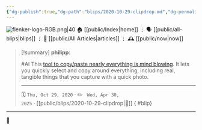 ```yaml
---
{"dg-publish":true,"dg-path":"blips/2020-10-29-clipdrop.md","dg-permalink":"2020/10/29/clipdrop/","permalink":"/2020/10/29/clipdrop/","title":"philipp @ 2020-10-29"}
---
```



<div class="transclusion internal-embed is-loaded"><div class="markdown-embed">




![flenker-logo-RGB.png|40](/img/user/attachments/flenker-logo-RGB.png)
🏠 [[public/Index\|home]]  ⋮ 🗣️ [[public/all-blips\|blips]] ⋮  📝 [[public/All Articles\|articles]]  ⋮ 🕰️ [[public/now\|now]]


</div></div>


> [!summary] **philipp**:
>
> #AI
> This [tool to copy/paste nearly everything is mind
> blowing](https://twitter.com/cyrildiagne/status/1319262984523448323). It lets you quickly select and copy around everything, including real, tangible things that you capture with a quick photo.
> - - -
>
> 🗓️ <code>Thu, Oct 29, 2020</code>  · ✏️ <code> Wed, Apr 30, 2025</code>  · [[public/blips/2020-10-29-clipdrop\|🔗]]
{ #blip}


- - -

 👾

